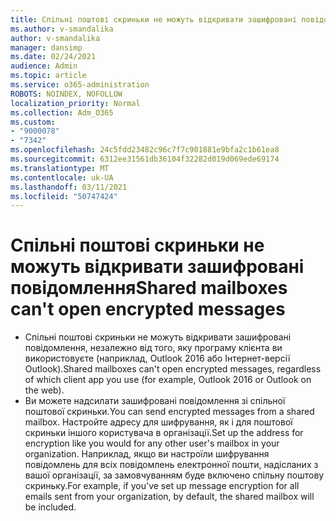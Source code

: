 ```yaml
---
title: Спільні поштові скриньки не можуть відкривати зашифровані повідомлення
ms.author: v-smandalika
author: v-smandalika
manager: dansimp
ms.date: 02/24/2021
audience: Admin
ms.topic: article
ms.service: o365-administration
ROBOTS: NOINDEX, NOFOLLOW
localization_priority: Normal
ms.collection: Adm_O365
ms.custom:
- "9000078"
- "7342"
ms.openlocfilehash: 24c5fdd23482c96c7f7c901881e9bfa2c1b61ea8
ms.sourcegitcommit: 6312ee31561db36104f32282d019d069ede69174
ms.translationtype: MT
ms.contentlocale: uk-UA
ms.lasthandoff: 03/11/2021
ms.locfileid: "50747424"
---
```

# <a name="shared-mailboxes-cant-open-encrypted-messages"></a><span data-ttu-id="b75f7-102">Спільні поштові скриньки не можуть відкривати зашифровані повідомлення</span><span class="sxs-lookup"><span data-stu-id="b75f7-102">Shared mailboxes can't open encrypted messages</span></span>

- <span data-ttu-id="b75f7-103">Спільні поштові скриньки не можуть відкривати зашифровані повідомлення, незалежно від того, яку програму клієнта ви використовуєте (наприклад, Outlook 2016 або Інтернет-версії Outlook).</span><span class="sxs-lookup"><span data-stu-id="b75f7-103">Shared mailboxes can't open encrypted messages, regardless of which client app you use (for example, Outlook 2016 or Outlook on the web).</span></span>
- <span data-ttu-id="b75f7-104">Ви можете надсилати зашифровані повідомлення зі спільної поштової скриньки.</span><span class="sxs-lookup"><span data-stu-id="b75f7-104">You can send encrypted messages from a shared mailbox.</span></span> <span data-ttu-id="b75f7-105">Настройте адресу для шифрування, як і для поштової скриньки іншого користувача в організації.</span><span class="sxs-lookup"><span data-stu-id="b75f7-105">Set up the address for encryption like you would for any other user's mailbox in your organization.</span></span> <span data-ttu-id="b75f7-106">Наприклад, якщо ви настроїли шифрування повідомлень для всіх повідомлень електронної пошти, надісланих з вашої організації, за замовчуванням буде включено спільну поштову скриньку.</span><span class="sxs-lookup"><span data-stu-id="b75f7-106">For example, if you've set up message encryption for all emails sent from your organization, by default, the shared mailbox will be included.</span></span>
